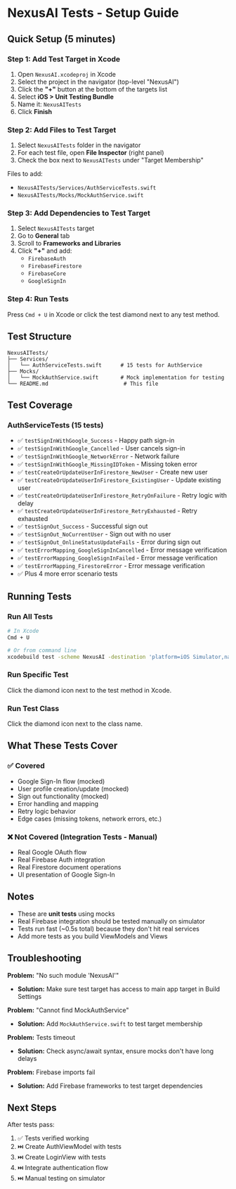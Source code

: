 # NexusAI Tests - Setup Guide

## Quick Setup (5 minutes)

### Step 1: Add Test Target in Xcode

1. Open `NexusAI.xcodeproj` in Xcode
2. Select the project in the navigator (top-level "NexusAI")
3. Click the **"+"** button at the bottom of the targets list
4. Select **iOS > Unit Testing Bundle**
5. Name it: `NexusAITests`
6. Click **Finish**

### Step 2: Add Files to Test Target

1. Select `NexusAITests` folder in the navigator
2. For each test file, open **File Inspector** (right panel)
3. Check the box next to `NexusAITests` under "Target Membership"

Files to add:
- `NexusAITests/Services/AuthServiceTests.swift`
- `NexusAITests/Mocks/MockAuthService.swift`

### Step 3: Add Dependencies to Test Target

1. Select `NexusAITests` target
2. Go to **General** tab
3. Scroll to **Frameworks and Libraries**
4. Click **"+"** and add:
   - `FirebaseAuth`
   - `FirebaseFirestore`  
   - `FirebaseCore`
   - `GoogleSignIn`

### Step 4: Run Tests

Press `Cmd + U` in Xcode or click the test diamond next to any test method.

## Test Structure

```
NexusAITests/
├── Services/
│   └── AuthServiceTests.swift      # 15 tests for AuthService
├── Mocks/
│   └── MockAuthService.swift       # Mock implementation for testing
└── README.md                        # This file
```

## Test Coverage

### AuthServiceTests (15 tests)
- ✅ `testSignInWithGoogle_Success` - Happy path sign-in
- ✅ `testSignInWithGoogle_Cancelled` - User cancels sign-in
- ✅ `testSignInWithGoogle_NetworkError` - Network failure
- ✅ `testSignInWithGoogle_MissingIDToken` - Missing token error
- ✅ `testCreateOrUpdateUserInFirestore_NewUser` - Create new user
- ✅ `testCreateOrUpdateUserInFirestore_ExistingUser` - Update existing user
- ✅ `testCreateOrUpdateUserInFirestore_RetryOnFailure` - Retry logic with delay
- ✅ `testCreateOrUpdateUserInFirestore_RetryExhausted` - Retry exhausted
- ✅ `testSignOut_Success` - Successful sign out
- ✅ `testSignOut_NoCurrentUser` - Sign out with no user
- ✅ `testSignOut_OnlineStatusUpdateFails` - Error during sign out
- ✅ `testErrorMapping_GoogleSignInCancelled` - Error message verification
- ✅ `testErrorMapping_GoogleSignInFailed` - Error message verification
- ✅ `testErrorMapping_FirestoreError` - Error message verification
- ✅ Plus 4 more error scenario tests

## Running Tests

### Run All Tests
```bash
# In Xcode
Cmd + U

# Or from command line
xcodebuild test -scheme NexusAI -destination 'platform=iOS Simulator,name=iPhone 15'
```

### Run Specific Test
Click the diamond icon next to the test method in Xcode.

### Run Test Class
Click the diamond icon next to the class name.

## What These Tests Cover

### ✅ Covered
- Google Sign-In flow (mocked)
- User profile creation/update (mocked)
- Sign out functionality (mocked)
- Error handling and mapping
- Retry logic behavior
- Edge cases (missing tokens, network errors, etc.)

### ❌ Not Covered (Integration Tests - Manual)
- Real Google OAuth flow
- Real Firebase Auth integration
- Real Firestore document operations
- UI presentation of Google Sign-In

## Notes

- These are **unit tests** using mocks
- Real Firebase integration should be tested manually on simulator
- Tests run fast (~0.5s total) because they don't hit real services
- Add more tests as you build ViewModels and Views

## Troubleshooting

**Problem:** "No such module 'NexusAI'"
- **Solution:** Make sure test target has access to main app target in Build Settings

**Problem:** "Cannot find MockAuthService"  
- **Solution:** Add `MockAuthService.swift` to test target membership

**Problem:** Tests timeout
- **Solution:** Check async/await syntax, ensure mocks don't have long delays

**Problem:** Firebase imports fail
- **Solution:** Add Firebase frameworks to test target dependencies

## Next Steps

After tests pass:
1. ✅ Tests verified working
2. ⏭️ Create AuthViewModel with tests
3. ⏭️ Create LoginView with tests  
4. ⏭️ Integrate authentication flow
5. ⏭️ Manual testing on simulator

